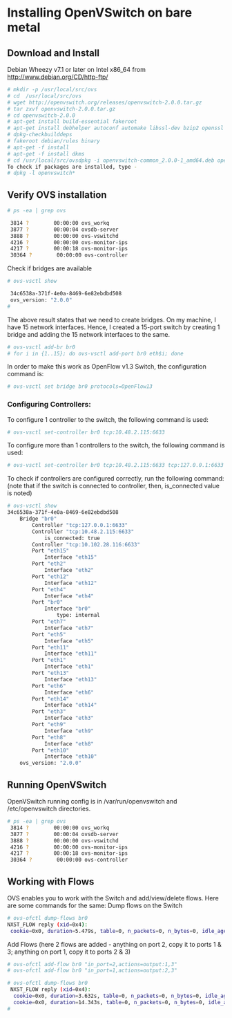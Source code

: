 # Installing OpenVSwitch on bare metal

## Download and Install 
Debian Wheezy v7.1 or later on Intel x86_64 from http://www.debian.org/CD/http-ftp/

```bash
# mkdir -p /usr/local/src/ovs
# cd  /usr/local/src/ovs
# wget http://openvswitch.org/releases/openvswitch-2.0.0.tar.gz
# tar zxvf openvswitch-2.0.0.tar.gz 
# cd openvswitch-2.0.0
# apt-get install build-essential fakeroot
# apt-get install debhelper autoconf automake libssl-dev bzip2 openssl graphviz python-all procps python-qt4 python-zopeinterface python-twisted-conch
# dpkg-checkbuilddeps
# fakeroot debian/rules binary
# apt-get -f install
# apt-get -f install dkms
# cd /usr/local/src/ovsdpkg -i openvswitch-common_2.0.0-1_amd64.deb openvswitch-controller_2.0.0-1_amd64.deb openvswitch-datapath-dkms_2.0.0-1_all.deb openvswitch-ipsec_2.0.0-1_amd64.deb openvswitch-dbg_2.0.0-1_amd64.deb openvswitch-pki_2.0.0-1_all.deb openvswitch-switch_2.0.0-1_amd64.deb ovsdbmonitor_2.0.0-1_all.deb python-openvswitch_2.0.0-1_all.deb 
To check if packages are installed, type -  
# dpkg -l openvswitch*
```

## Verify OVS installation

```bash
# ps -ea | grep ovs

 3814 ?        00:00:00 ovs_workq
 3877 ?        00:00:04 ovsdb-server
 3888 ?        00:00:00 ovs-vswitchd
 4216 ?        00:00:00 ovs-monitor-ips
 4217 ?        00:00:18 ovs-monitor-ips
 30364 ?        00:00:00 ovs-controller
```
Check if bridges are available
```bash
# ovs-vsctl show

 34c6538a-371f-4e0a-8469-6e82ebdbd508
 ovs_version: "2.0.0"
# 
```
The above result states that we need to create bridges.  On my machine, I have 15 network interfaces.  Hence, I created a 15-port switch by creating 1 bridge and adding the 15 network interfaces to the same.
```bash
# ovs-vsctl add-br br0
# for i in {1..15}; do ovs-vsctl add-port br0 eth$i; done
```

In order to make this work as OpenFlow v1.3 Switch, the configuration command is:
```bash
# ovs-vsctl set bridge br0 protocols=OpenFlow13
```

### Configuring Controllers:
To configure 1 controller to the switch, the following command is used:
```bash
# ovs-vsctl set-controller br0 tcp:10.48.2.115:6633
```

To configure more than 1 controllers to the switch, the following command is used:
```bash
# ovs-vsctl set-controller br0 tcp:10.48.2.115:6633 tcp:127.0.0.1:6633 tcp:10.102.28.116:6633
```
To check if controllers are configured correctly, run the following command: (note that if the switch is connected to controller, then, is_connected value is noted)
```bash
# ovs-vsctl show
34c6538a-371f-4e0a-8469-6e82ebdbd508
    Bridge "br0"
        Controller "tcp:127.0.0.1:6633"
        Controller "tcp:10.48.2.115:6633"
            is_connected: true
        Controller "tcp:10.102.28.116:6633"
        Port "eth15"
            Interface "eth15"
        Port "eth2"
            Interface "eth2"
        Port "eth12"
            Interface "eth12"
        Port "eth4"
            Interface "eth4"
        Port "br0"
            Interface "br0"
                type: internal
        Port "eth7"
            Interface "eth7"
        Port "eth5"
            Interface "eth5"
        Port "eth11"
            Interface "eth11"
        Port "eth1"
            Interface "eth1"
        Port "eth13"
            Interface "eth13"
        Port "eth6"
            Interface "eth6"
        Port "eth14"
            Interface "eth14"
        Port "eth3"
            Interface "eth3"
        Port "eth9"
            Interface "eth9"
        Port "eth8"
            Interface "eth8"
        Port "eth10"
            Interface "eth10"
    ovs_version: "2.0.0"
```



## Running OpenVSwitch
OpenVSwitch running config is in /var/run/openvswitch and /etc/openvswitch directories.
```bash
# ps -ea | grep ovs
 3814 ?        00:00:00 ovs_workq
 3877 ?        00:00:04 ovsdb-server
 3888 ?        00:00:00 ovs-vswitchd
 4216 ?        00:00:00 ovs-monitor-ips
 4217 ?        00:00:18 ovs-monitor-ips
 30364 ?        00:00:00 ovs-controller
```

## Working with Flows
OVS enables you to work with the Switch and add/view/delete flows.  Here are some commands for the same:
Dump flows on the Switch
```bash
# ovs-ofctl dump-flows br0
NXST_FLOW reply (xid=0x4):
 cookie=0x0, duration=5.479s, table=0, n_packets=0, n_bytes=0, idle_age=5, in_port=2 actions=output:3
```

Add Flows (here 2 flows are added - anything on port 2, copy it to ports 1 & 3; anything on port 1, copy it to ports 2 & 3)
```bash
# ovs-ofctl add-flow br0 "in_port=2,actions=output:1,3"
# ovs-ofctl add-flow br0 "in_port=1,actions=output:2,3"

# ovs-ofctl dump-flows br0
 NXST_FLOW reply (xid=0x4):
  cookie=0x0, duration=3.632s, table=0, n_packets=0, n_bytes=0, idle_age=3, in_port=1 actions=output:2,output:3
  cookie=0x0, duration=14.343s, table=0, n_packets=0, n_bytes=0, idle_age=14, in_port=2 actions=output:1,output:3
# 
```
